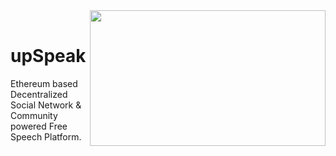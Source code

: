 <img align="right" width="377" height="217" src="https://spee.ch/8/upSpeak1.png">
<br >

# upSpeak
Ethereum based Decentralized Social Network &amp; Community powered Free Speech Platform.